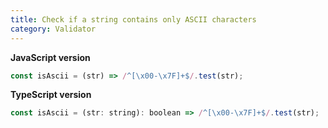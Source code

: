 ```yaml
---
title: Check if a string contains only ASCII characters
category: Validator
---
```


**JavaScript version**

```js
const isAscii = (str) => /^[\x00-\x7F]+$/.test(str);
```

**TypeScript version**

```js
const isAscii = (str: string): boolean => /^[\x00-\x7F]+$/.test(str);
```
